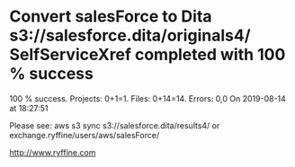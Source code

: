 # Convert salesForce to Dita s3://salesforce.dita/originals4/ SelfServiceXref completed with 100 % success

100 % success. Projects: 0+1=1.  Files: 0+14=14. Errors: 0,0  On 2019-08-14 at 18:27:51



Please see: aws s3 sync s3://salesforce.dita/results4/ or exchange.ryffine/users/aws/salesForce/

http://www.ryffine.com
